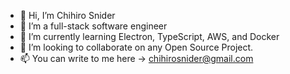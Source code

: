 - 👋 Hi, I’m Chihiro Snider
- 👀 I’m a full-stack software engineer
- 🌱 I’m currently learning Electron, TypeScript, AWS, and Docker
- 💞️ I’m looking to collaborate on any Open Source Project.
- 📫 You can write to me here -> chihirosnider@gmail.com

<!---
cheesehero112/cheesehero112 is a ✨ special ✨ repository because its `README.md` (this file) appears on your GitHub profile.
You can click the Preview link to take a look at your changes.
--->
